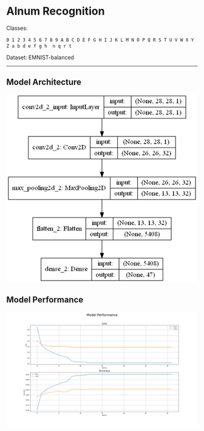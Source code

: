 # Alnum Recognition

Classes:
    
    0 1 2 3 4 5 6 7 8 9 A B C D E F G H I J K L M N O P Q R S T U V W X Y Z a b d e f g h  n q r t

Dataset: EMNIST-balanced          
___
## Model Architecture
![model](CNN.png)

## Model Performance
![performance](Training.png)